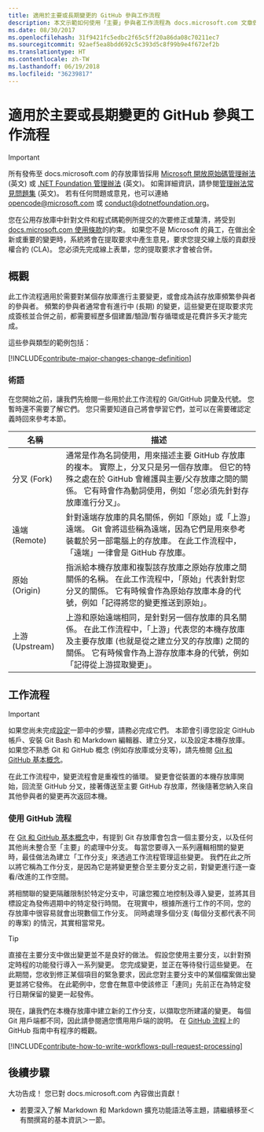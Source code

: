 ```yaml
---
title: 適用於主要或長期變更的 GitHub 參與工作流程
description: 本文示範如何使用「主要」參與者工作流程為 docs.microsoft.com 文章做出貢獻。
ms.date: 08/30/2017
ms.openlocfilehash: 31f9421fc5edbc2f65c5ff20a86da08c70211ec7
ms.sourcegitcommit: 92aef5ea8bdd692c5c393d5c8f99b9e4f672ef2b
ms.translationtype: HT
ms.contentlocale: zh-TW
ms.lasthandoff: 06/19/2018
ms.locfileid: "36239817"
---
```

# <a name="github-contribution-workflow-for-major-or-long-running-changes"></a>適用於主要或長期變更的 GitHub 參與工作流程

> [!IMPORTANT]
> 所有發佈至 docs.microsoft.com 的存放庫皆採用 [Microsoft 開放原始碼管理辦法](https://opensource.microsoft.com/codeofconduct/) \(英文\) 或 [.NET Foundation 管理辦法](https://dotnetfoundation.org/code-of-conduct) \(英文\)。 如需詳細資訊，請參閱[管理辦法常見問題集](https://opensource.microsoft.com/codeofconduct/faq/) \(英文\)。 若有任何問題或意見，也可以連絡 [opencode@microsoft.com](mailto:opencode@microsoft.com) 或 [conduct@dotnetfoundation.org](mailto:conduct@dotnetfoundation.org)。<br>
>
> 您在公用存放庫中針對文件和程式碼範例所提交的次要修正或釐清，將受到 [docs.microsoft.com 使用條款](https://docs.microsoft.com/legal/termsofuse)的約束。 如果您不是 Microsoft 的員工，在做出全新或重要的變更時，系統將會在提取要求中產生意見，要求您提交線上版的貢獻授權合約 (CLA)。 您必須先完成線上表單，您的提取要求才會被合併。

## <a name="overview"></a>概觀

此工作流程適用於需要對某個存放庫進行主要變更，或會成為該存放庫頻繁參與者的參與者。 頻繁的參與者通常會有進行中 (長期) 的變更，這些變更在提取要求完成簽核並合併之前，都需要經歷多個建置/驗證/暫存循環或是花費許多天才能完成。

這些參與類型的範例包括：

[!INCLUDE[contribute-major-changes-change-definition](includes/contribute-how-to-write-workflows-major-change-definition.md)]

### <a name="terminology"></a>術語

在您開始之前，讓我們先檢閱一些用於此工作流程的 Git/GitHub 詞彙及代號。 您暫時還不需要了解它們。 您只需要知道自己將會學習它們，並可以在需要確認定義時回來參考本節。

| 名稱 | 描述 |
|-----------|-------------|
|分叉 (Fork)|通常是作為名詞使用，用來描述主要 GitHub 存放庫的複本。 實際上，分叉只是另一個存放庫。 但它的特殊之處在於 GitHub 會維護與主要/父存放庫之間的關係。 它有時會作為動詞使用，例如「您必須先針對存放庫進行分叉」。|
|遠端 (Remote)|針對遠端存放庫的具名關係，例如「原始」或「上游」遠端。 Git 會將這些稱為遠端，因為它們是用來參考裝載於另一部電腦上的存放庫。 在此工作流程中，「遠端」一律會是 GitHub 存放庫。|
|原始 (Origin)|指派給本機存放庫和複製該存放庫之原始存放庫之間關係的名稱。 在此工作流程中，「原始」代表針對您分叉的關係。 它有時候會作為原始存放庫本身的代號，例如「記得將您的變更推送到原始」。|
|上游 (Upstream)|上游和原始遠端相同，是針對另一個存放庫的具名關係。 在此工作流程中，「上游」代表您的本機存放庫及主要存放庫 (也就是從之建立分叉的存放庫) 之間的關係。 它有時候會作為上游存放庫本身的代號，例如「記得從上游提取變更」。|

## <a name="workflow"></a>工作流程

>[!IMPORTANT]
> 如果您尚未完成[設定](get-started-setup-github.md)一節中的步驟，請務必完成它們。 本節會引導您設定 GitHub 帳戶、安裝 Git Bash 和 Markdown 編輯器、建立分叉，以及設定本機存放庫。 如果您不熟悉 Git 和 GitHub 概念 (例如存放庫或分支等)，請先檢閱 [Git 和 GitHub 基本概念](git-github-fundamentals.md)。

在此工作流程中，變更流程會是重複性的循環。 變更會從裝置的本機存放庫開始，回流至 GitHub 分叉，接著傳送至主要 GitHub 存放庫，然後隨著您納入來自其他參與者的變更再次返回本機。

### <a name="use-github-flow"></a>使用 GitHub 流程

在 [Git 和 GitHub 基本概念](git-github-fundamentals.md#git)中，有提到 Git 存放庫會包含一個主要分支，以及任何其他尚未整合至「主要」的處理中分支。 每當您要導入一系列邏輯相關的變更時，最佳做法為建立「工作分支」來透過工作流程管理這些變更。 我們在此之所以將它稱為工作分支，是因為它是將變更整合至主要分支之前，對變更進行逐一查看/改進的工作空間。

將相關聯的變更隔離限制於特定分支中，可讓您獨立地控制及導入變更，並將其目標設定為發佈週期中的特定發行時間。 在現實中，根據所進行工作的不同，您的存放庫中很容易就會出現數個工作分支。 同時處理多個分支 (每個分支都代表不同的專案) 的情況，其實相當常見。

>[!TIP]
>直接在主要分支中做出變更並不是良好的做法。 假設您使用主要分支，以針對預定時程的功能發行導入一系列變更。 您完成變更，並正在等待發行這些變更。 在此期間，您收到修正某個項目的緊急要求，因此您對主要分支中的某個檔案做出變更並將它發佈。 在此範例中，您會在無意中使該修正「連同」先前正在為特定發行日期保留的變更一起發佈。

現在，讓我們在本機存放庫中建立新的工作分支，以擷取您所建議的變更。 每個 Git 用戶端都不同，因此請參閱適您慣用用戶端的說明。 在 [GitHub 流程](https://guides.github.com/introduction/flow/)上的 GitHub 指南中有程序的概觀。

[!INCLUDE[contribute-how-to-write-workflows-pull-request-processing](includes/contribute-how-to-write-workflows-pull-request-processing.md)]

## <a name="next-steps"></a>後續步驟

大功告成！ 您已對 docs.microsoft.com 內容做出貢獻！

- 若要深入了解 Markdown 和 Markdown 擴充功能語法等主題，請繼續移至＜有關撰寫的基本資訊＞一節。
